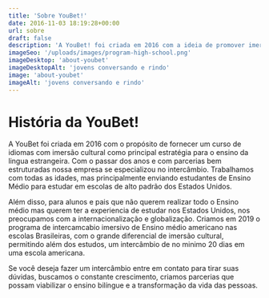 ```yaml
---
title: 'Sobre YouBet!'
date: 2016-11-03 18:19:28+00:00
url: sobre
draft: false
description: 'A YouBet! foi criada em 2016 com a ideia de promover imersão cultural'
imageSeo: '/uploads/images/program-high-school.png'
imageDesktop: 'about-youbet'
imageDesktopAlt: 'jovens conversando e rindo'
image: 'about-youbet'
imageAlt: 'jovens conversando e rindo'
---
```


# História da YouBet!

A YouBet foi criada em 2016 com o propósito de fornecer um curso de idiomas com imersão cultural como principal estratégia para o ensino da lingua estrangeira. Com o passar dos anos e com parcerias bem estruturadas nossa empresa se especializou no intercâmbio. Trabalhamos com todas as idades, mas principalmente enviando estudantes de Ensino Médio para estudar em escolas de alto padrão dos Estados Unidos.

Além disso, para alunos e pais que não querem realizar todo o Ensino médio mas querem ter a experiencia de estudar nos Estados Unidos, nos preocupamos com a internacionalização e globalização. Criamos em 2019 o programa de intercamcabio imersivo de Ensino médio americano nas escolas Brasileiras, com o grande diferencial de imersão cultural, permitindo além dos estudos, um intercâmbio de no minimo 20 dias em uma escola americana.

Se você deseja fazer um intercâmbio entre em contato para tirar suas dúvidas, buscamos o constante crescimento, criamos parcerias que possam viabilizar o ensino bilíngue e a transformação da vida das pessoas.
